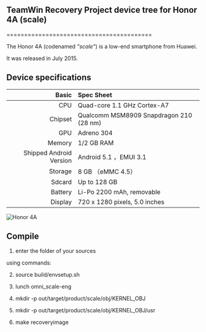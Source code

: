 ## TeamWin Recovery Project device tree for Honor 4A (scale) ##

=========================================

The Honor 4A (codenamed _"scale"_) is a low-end smartphone from Huawei.

It was released in July 2015.

## Device specifications

Basic   | Spec Sheet
-------:|:-------------------------
CPU     | Quad-core 1.1 GHz Cortex-A7
Chipset | Qualcomm MSM8909 Snapdragon 210 (28 nm)
GPU     | Adreno 304
Memory  | 1/2 GB RAM
Shipped Android Version | Android 5.1 ，EMUI 3.1
Storage | 8 GB （eMMC 4.5） 
Sdcard | Up to 128 GB
Battery | Li-Po 2200 mAh, removable
Display | 720 x 1280 pixels, 5.0 inches

![Honor 4A](https://fdn2.gsmarena.com/vv/bigpic/huawei-honor-4a.jpg)

## Compile

1. enter the folder of your sources

using commands:

2. source build/envsetup.sh 

3. lunch omni_scale-eng 

4. mkdir -p out/target/product/scale/obj/KERNEL_OBJ

5. mkdir -p out/target/product/scale/obj/KERNEL_OBJ/usr

6. make recoveryimage